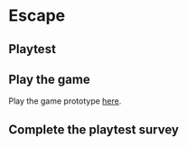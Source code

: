 # Escape
## Playtest

## Play the game

Play the game prototype [here](https://marcvanniekerk1.github.io/IASC-IP04/prototype/EscapePrototype.html).

## Complete the playtest survey


